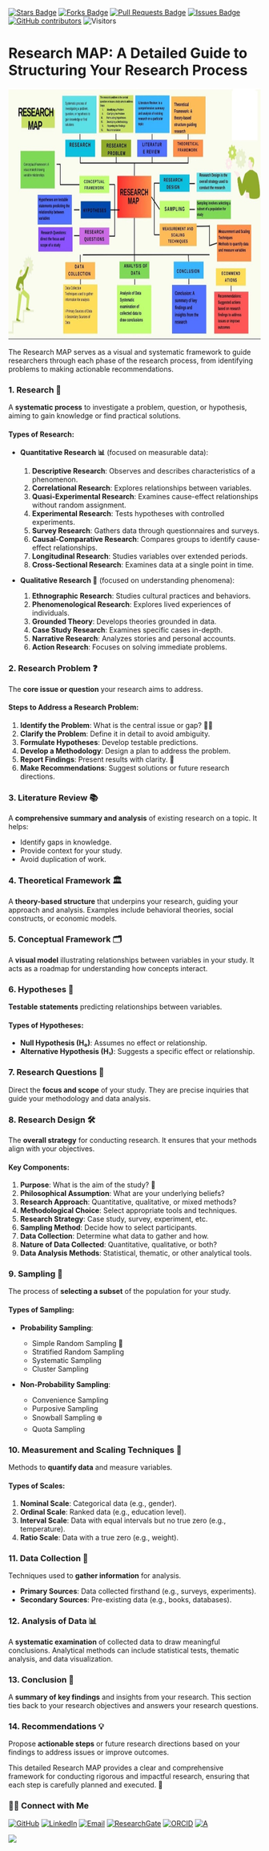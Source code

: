 <a href="https://github.com/drshahizan/short-course/stargazers"><img src="https://img.shields.io/github/stars/drshahizan/short-course" alt="Stars Badge"/></a>
<a href="https://github.com/drshahizan/short-course/network/members"><img src="https://img.shields.io/github/forks/drshahizan/short-course" alt="Forks Badge"/></a>
<a href="https://github.com/drshahizan/short-course/pulls"><img src="https://img.shields.io/github/issues-pr/drshahizan/short-course" alt="Pull Requests Badge"/></a>
<a href="https://github.com/drshahizan/short-course"><img src="https://img.shields.io/github/issues/drshahizan/short-course" alt="Issues Badge"/></a>
<a href="https://github.com/drshahizan/short-course/graphs/contributors"><img alt="GitHub contributors" src="https://img.shields.io/github/contributors/drshahizan/short-course?color=2b9348"></a>
![Visitors](https://api.visitorbadge.io/api/visitors?path=https%3A%2F%2Fgithub.com%2Fdrshahizan%2Fshort-course&labelColor=%23d9e3f0&countColor=%23697689&style=flat)

# Research MAP: A Detailed Guide to Structuring Your Research Process

 <img src="https://github.com/drshahizan/short-course/blob/main/25upsi/images/rmap.jpeg" alt="Image Alt Text"  height="500">

The Research MAP serves as a visual and systematic framework to guide researchers through each phase of the research process, from identifying problems to making actionable recommendations.

### **1. Research 🧠**
A **systematic process** to investigate a problem, question, or hypothesis, aiming to gain knowledge or find practical solutions.

#### **Types of Research**:
- **Quantitative Research 📊** (focused on measurable data):
  1. **Descriptive Research**: Observes and describes characteristics of a phenomenon.
  2. **Correlational Research**: Explores relationships between variables.
  3. **Quasi-Experimental Research**: Examines cause-effect relationships without random assignment.
  4. **Experimental Research**: Tests hypotheses with controlled experiments.
  5. **Survey Research**: Gathers data through questionnaires and surveys.
  6. **Causal-Comparative Research**: Compares groups to identify cause-effect relationships.
  7. **Longitudinal Research**: Studies variables over extended periods.
  8. **Cross-Sectional Research**: Examines data at a single point in time.

- **Qualitative Research 📖** (focused on understanding phenomena):
  1. **Ethnographic Research**: Studies cultural practices and behaviors.
  2. **Phenomenological Research**: Explores lived experiences of individuals.
  3. **Grounded Theory**: Develops theories grounded in data.
  4. **Case Study Research**: Examines specific cases in-depth.
  5. **Narrative Research**: Analyzes stories and personal accounts.
  6. **Action Research**: Focuses on solving immediate problems.



### **2. Research Problem ❓**
The **core issue or question** your research aims to address.

#### **Steps to Address a Research Problem**:
1. **Identify the Problem**: What is the central issue or gap? 🕵️‍♂️  
2. **Clarify the Problem**: Define it in detail to avoid ambiguity.  
3. **Formulate Hypotheses**: Develop testable predictions.  
4. **Develop a Methodology**: Design a plan to address the problem.  
5. **Report Findings**: Present results with clarity. 📑  
6. **Make Recommendations**: Suggest solutions or future research directions.



### **3. Literature Review 📚**
A **comprehensive summary and analysis** of existing research on a topic. It helps:
- Identify gaps in knowledge.
- Provide context for your study.
- Avoid duplication of work.



### **4. Theoretical Framework 🏛️**
A **theory-based structure** that underpins your research, guiding your approach and analysis. Examples include behavioral theories, social constructs, or economic models.



### **5. Conceptual Framework 🗂️**
A **visual model** illustrating relationships between variables in your study. It acts as a roadmap for understanding how concepts interact.



### **6. Hypotheses 🧪**
**Testable statements** predicting relationships between variables.

#### **Types of Hypotheses**:
- **Null Hypothesis (H₀)**: Assumes no effect or relationship.
- **Alternative Hypothesis (H₁)**: Suggests a specific effect or relationship.



### **7. Research Questions 🧐**
Direct the **focus and scope** of your study. They are precise inquiries that guide your methodology and data analysis.


### **8. Research Design 🛠️**
The **overall strategy** for conducting research. It ensures that your methods align with your objectives.

#### **Key Components**:
1. **Purpose**: What is the aim of the study? 🎯  
2. **Philosophical Assumption**: What are your underlying beliefs?  
3. **Research Approach**: Quantitative, qualitative, or mixed methods?  
4. **Methodological Choice**: Select appropriate tools and techniques.  
5. **Research Strategy**: Case study, survey, experiment, etc.  
6. **Sampling Method**: Decide how to select participants.  
7. **Data Collection**: Determine what data to gather and how.  
8. **Nature of Data Collected**: Quantitative, qualitative, or both?  
9. **Data Analysis Methods**: Statistical, thematic, or other analytical tools.


### **9. Sampling 🎯**
The process of **selecting a subset** of the population for your study.

#### **Types of Sampling**:
- **Probability Sampling**:
  - Simple Random Sampling 🎲  
  - Stratified Random Sampling  
  - Systematic Sampling  
  - Cluster Sampling  

- **Non-Probability Sampling**:
  - Convenience Sampling  
  - Purposive Sampling  
  - Snowball Sampling ❄️  
  - Quota Sampling  



### **10. Measurement and Scaling Techniques 📏**
Methods to **quantify data** and measure variables.

#### **Types of Scales**:
1. **Nominal Scale**: Categorical data (e.g., gender).  
2. **Ordinal Scale**: Ranked data (e.g., education level).  
3. **Interval Scale**: Data with equal intervals but no true zero (e.g., temperature).  
4. **Ratio Scale**: Data with a true zero (e.g., weight).  



### **11. Data Collection 📝**
Techniques used to **gather information** for analysis.

- **Primary Sources**: Data collected firsthand (e.g., surveys, experiments).  
- **Secondary Sources**: Pre-existing data (e.g., books, databases).  



### **12. Analysis of Data 📊**
A **systematic examination** of collected data to draw meaningful conclusions. Analytical methods can include statistical tests, thematic analysis, and data visualization.



### **13. Conclusion 🏁**
A **summary of key findings** and insights from your research. This section ties back to your research objectives and answers your research questions.



### **14. Recommendations 💡**
Propose **actionable steps** or future research directions based on your findings to address issues or improve outcomes.


This detailed Research MAP provides a clear and comprehensive framework for conducting rigorous and impactful research, ensuring that each step is carefully planned and executed. 🚀


### 🙌🏻 Connect with Me
<p align="left">
    <a href="https://github.com/drshahizan" target="_blank"><img alt="GitHub" src="https://img.shields.io/badge/-@drshahizan-181717?style=flat-square&logo=GitHub&logoColor=white"></a>
    <a href="https://www.linkedin.com/in/drshahizan" target="_blank"><img alt="LinkedIn" src="https://img.shields.io/badge/-drshahizan-blue?style=flat-square&logo=Linkedin&logoColor=white&link=https://www.linkedin.com/in/drshahizan/"></a>
    <a href="mailto:shahizan@utm.my" target="_blank"><img alt="Email" src="https://img.shields.io/badge/-shahizan@utm.my-c14438?style=flat-square&logo=Gmail&logoColor=white&link=mailto:shahizan@utm.my.com"></a>
    <a href="https://www.researchgate.net/profile/Mohd-Othman-28" target="_blank"><img alt="ResearchGate" src="https://img.shields.io/badge/-ResearchGate-00CCBB?style=flat-square&logo=ResearchGate&logoColor=white"></a>
    <a href="https://orcid.org/0000-0003-4261-1873" target="_blank"><img alt="ORCID" src="https://img.shields.io/badge/-ORCID-A6CE39?style=flat-square&logo=ORCID&logoColor=white"></a> 
 <a href="https://visitorbadge.io/status?path=https%3A%2F%2Fgithub.com%2Fdrshahizan" target="_blank"><img alt="A" src="https://api.visitorbadge.io/api/visitors?path=https%3A%2F%2Fgithub.com%2Fdrshahizan&labelColor=%23697689&countColor=%23555555&style=plastic"></a>
 
![](https://hit.yhype.me/github/profile?user_id=81284918)
</p>




